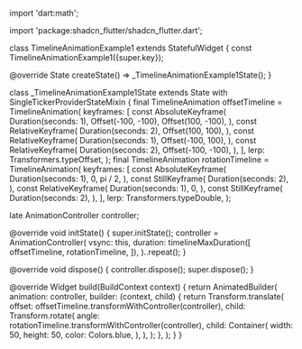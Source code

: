 import 'dart:math';

import 'package:shadcn_flutter/shadcn_flutter.dart';

class TimelineAnimationExample1 extends StatefulWidget {
const TimelineAnimationExample1({super.key});

@override
State<TimelineAnimationExample1> createState() =>
\_TimelineAnimationExample1State();
}

class \_TimelineAnimationExample1State extends State<TimelineAnimationExample1>
with SingleTickerProviderStateMixin {
final TimelineAnimation<Offset> offsetTimeline = TimelineAnimation(
keyframes: [
const AbsoluteKeyframe(
Duration(seconds: 1),
Offset(-100, -100),
Offset(100, -100),
),
const RelativeKeyframe(
Duration(seconds: 2),
Offset(100, 100),
),
const RelativeKeyframe(
Duration(seconds: 1),
Offset(-100, 100),
),
const RelativeKeyframe(
Duration(seconds: 2),
Offset(-100, -100),
),
],
lerp: Transformers.typeOffset,
);
final TimelineAnimation<double> rotationTimeline = TimelineAnimation(
keyframes: [
const AbsoluteKeyframe(
Duration(seconds: 1),
0,
pi / 2,
),
const StillKeyframe(
Duration(seconds: 2),
),
const RelativeKeyframe(
Duration(seconds: 1),
0,
),
const StillKeyframe(
Duration(seconds: 2),
),
],
lerp: Transformers.typeDouble,
);

late AnimationController controller;

@override
void initState() {
super.initState();
controller = AnimationController(
vsync: this,
duration: timelineMaxDuration([
offsetTimeline,
rotationTimeline,
]),
)..repeat();
}

@override
void dispose() {
controller.dispose();
super.dispose();
}

@override
Widget build(BuildContext context) {
return AnimatedBuilder(
animation: controller,
builder: (context, child) {
return Transform.translate(
offset: offsetTimeline.transformWithController(controller),
child: Transform.rotate(
angle: rotationTimeline.transformWithController(controller),
child: Container(
width: 50,
height: 50,
color: Colors.blue,
),
),
);
},
);
}
}
